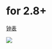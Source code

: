 # for 2.8+

[钟表](https://github.com/BlenderCN/BlenderPython/blob/master/Blender_python_sample/clock.py)

![](https://github.com/BlenderCN/BlenderPython/blob/master/mDrivEngine/clock.gif)
